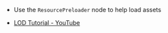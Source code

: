+ Use the `ResourcePreloader` node to help load assets

+ [LOD Tutorial - YouTube](https://www.youtube.com/watch?v=S8dMzNRd63E&list=PLHQ_fz07xlU0nkL7mdjKqAUqQXaGOjdml&index=1)




